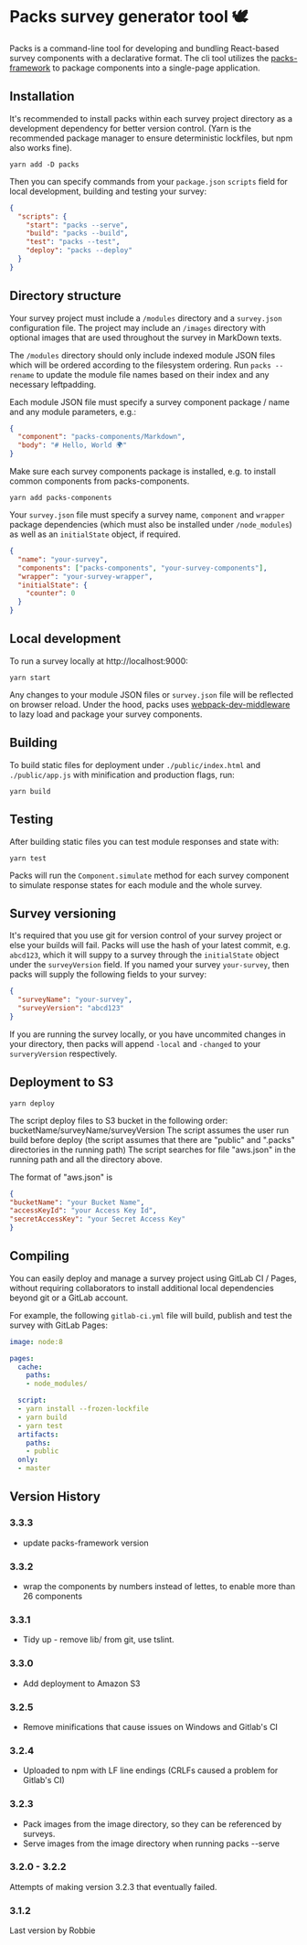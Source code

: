 # Packs survey generator tool 🕊

Packs is a command-line tool for developing and bundling React-based survey components with a declarative format. The cli tool utilizes the [packs-framework](https://gitlab.com/wiagl/packs-framework) to package components into a single-page application.

## Installation

It's recommended to install packs within each survey project directory as a development dependency for better version control. (Yarn is the recommended package manager to ensure deterministic lockfiles, but npm also works fine).

```
yarn add -D packs
```

Then you can specify commands from your `package.json` `scripts` field for local development, building and testing your survey:

```json
{
  "scripts": {
    "start": "packs --serve",
    "build": "packs --build",
    "test": "packs --test",
    "deploy": "packs --deploy"
  }
}
```

## Directory structure

Your survey project must include a `/modules` directory and a `survey.json` configuration file.
The project may include an `/images` directory with optional images that are used throughout the survey in MarkDown texts.

The `/modules` directory should only include indexed module JSON files which will be ordered according to the filesystem ordering. Run `packs --rename` to update the module file names based on their index and any necessary leftpadding.

Each module JSON file must specify a survey component package / name and any module parameters, e.g.:

```json
{
  "component": "packs-components/Markdown",
  "body": "# Hello, World 🌍"
}
```

Make sure each survey components package is installed, e.g. to install common components from packs-components.

```
yarn add packs-components
```

Your `survey.json` file must specify a survey name, `component` and `wrapper` package dependencies (which must also be installed under `/node_modules`) as well as an `initialState` object, if required.

```json
{
  "name": "your-survey",
  "components": ["packs-components", "your-survey-components"],
  "wrapper": "your-survey-wrapper",
  "initialState": {
    "counter": 0
  }
}
```

## Local development

To run a survey locally at http://localhost:9000:

```
yarn start
```

Any changes to your module JSON files or `survey.json` file will be reflected on browser reload. Under the hood, packs uses [webpack-dev-middleware](https://github.com/webpack/webpack-dev-middleware) to lazy load and package your survey components.

## Building

To build static files for deployment under `./public/index.html` and `./public/app.js` with minification and production flags, run:

```
yarn build
```

## Testing

After building static files you can test module responses and state with:

```
yarn test
```

Packs will run the `Component.simulate` method for each survey component to simulate response states for each module and the whole survey.

## Survey versioning

It's required that you use git for version control of your survey project or else your builds will fail. Packs will use the hash of your latest commit, e.g. `abcd123`, which it will suppy to a survey through the `initialState` object under the `surveyVersion` field. If you named your survey `your-survey`, then packs will supply the following fields to your survey:

```json
{
  "surveyName": "your-survey",
  "surveyVersion": "abcd123"
}
```

If you are running the survey locally, or you have uncommited changes in your directory, then packs will append `-local` and `-changed` to your `surveryVersion` respectively.


## Deployment to S3
```
yarn deploy
```

The script deploy files to S3 bucket in the following order: bucketName/surveyName/surveyVersion
The script assumes the user run build before deploy (the script assumes that there are  "public" and  ".packs" directories in the running path)
The script searches for file "aws.json" in the running path and all the directory above.

The format of "aws.json"  is
 ```json
{
"bucketName": "your Bucket Name",
"accessKeyId": "your Access Key Id",
"secretAccessKey": "your Secret Access Key"
}
```

## Compiling

You can easily deploy and manage a survey project using GitLab CI / Pages, without requiring collaborators to install additional local dependencies beyond git or a GitLab account.

For example, the following `gitlab-ci.yml` file will build, publish and test the survey with GitLab Pages:

```yaml
image: node:8

pages:
  cache:
    paths:
    - node_modules/

  script:
  - yarn install --frozen-lockfile
  - yarn build
  - yarn test
  artifacts:
    paths:
    - public
  only:
  - master
```

## Version History
### 3.3.3 
* update packs-framework version
### 3.3.2
* wrap the components by numbers instead of lettes, to enable more than 26 components
### 3.3.1
* Tidy up - remove lib/ from git, use tslint.

### 3.3.0
* Add deployment to Amazon S3

### 3.2.5
* Remove minifications that cause issues on Windows and Gitlab's CI

### 3.2.4
* Uploaded to npm with LF line endings (CRLFs caused a problem for Gitlab's CI)

### 3.2.3
* Pack images from the image directory, so they can be referenced by surveys.
* Serve images from the image directory when running packs --serve

### 3.2.0 - 3.2.2
Attempts of making version 3.2.3 that eventually failed.

### 3.1.2
Last version by Robbie